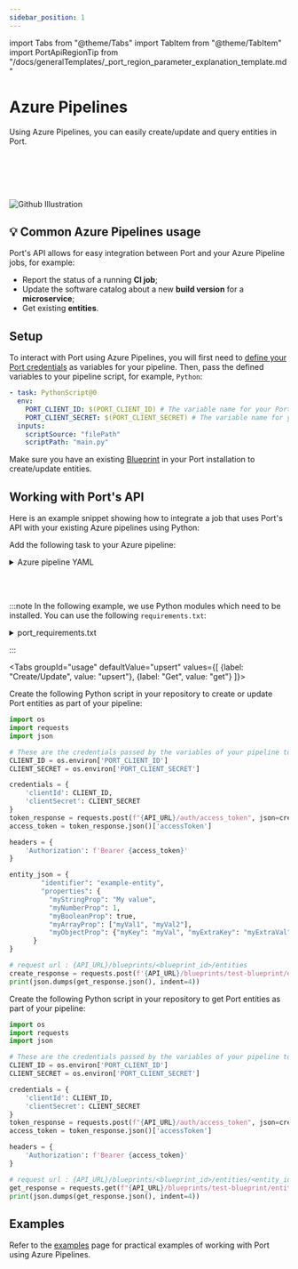 ```yaml
---
sidebar_position: 1
---
```


import Tabs from "@theme/Tabs"
import TabItem from "@theme/TabItem"
import PortApiRegionTip from "/docs/generalTemplates/_port_region_parameter_explanation_template.md"

# Azure Pipelines

Using Azure Pipelines, you can easily create/update and query entities in Port.

<br></br>
<br></br>

![Github Illustration](/img/build-your-software-catalog/sync-data-to-catalog/azure-pipelines/azure-pipelines-illustration.jpg)

## 💡 Common Azure Pipelines usage

Port's API allows for easy integration between Port and your Azure Pipeline jobs, for example:

- Report the status of a running **CI job**;
- Update the software catalog about a new **build version** for a **microservice**;
- Get existing **entities**.

## Setup

To interact with Port using Azure Pipelines, you will first need to [define your Port credentials](https://learn.microsoft.com/en-us/azure/devops/pipelines/process/set-secret-variables?view=azure-devops&tabs=yaml%2Cbash#secret-variable-in-the-ui) as variables for your pipeline.
Then, pass the defined variables to your pipeline script, for example, `Python`:

```yaml showLineNumbers
- task: PythonScript@0
  env:
    PORT_CLIENT_ID: $(PORT_CLIENT_ID) # The variable name for your Port clientId
    PORT_CLIENT_SECRET: $(PORT_CLIENT_SECRET) # The variable name for your Port clientSecret
  inputs:
    scriptSource: "filePath"
    scriptPath: "main.py"
```

Make sure you have an existing [Blueprint](/build-your-software-catalog/customize-integrations/configure-data-model/setup-blueprint/setup-blueprint.md) in your Port installation to create/update entities.

## Working with Port's API

Here is an example snippet showing how to integrate a job that uses Port's API with your existing Azure pipelines using Python:

Add the following task to your Azure pipeline:

<details>
  <summary> Azure pipeline YAML </summary>

```yaml showLineNumbers
- script: |
    pip install -r port_requirements.txt
- task: PythonScript@0
  env:
    PORT_CLIENT_ID: $(PORT_CLIENT_ID)
    PORT_CLIENT_SECRET: $(PORT_CLIENT_SECRET)
  inputs:
    scriptSource: "filePath"
    scriptPath: "port.py"
```

</details>

<br></br>

:::note
In the following example, we use Python modules which need to be installed. You can use the following `requirements.txt`:

<details>
  <summary> port_requirements.txt </summary>

```
requests>=2.28.2
```

</details>

:::

<Tabs groupId="usage" defaultValue="upsert" values={[
{label: "Create/Update", value: "upsert"},
{label: "Get", value: "get"}
]}>

<TabItem value="upsert">

Create the following Python script in your repository to create or update Port entities as part of your pipeline:

```python showLineNumbers
import os
import requests
import json

# These are the credentials passed by the variables of your pipeline to your tasks and in to your env
CLIENT_ID = os.environ['PORT_CLIENT_ID']
CLIENT_SECRET = os.environ['PORT_CLIENT_SECRET']

credentials = {
    'clientId': CLIENT_ID,
    'clientSecret': CLIENT_SECRET
}
token_response = requests.post(f"{API_URL}/auth/access_token", json=credentials)
access_token = token_response.json()['accessToken']

headers = {
	'Authorization': f'Bearer {access_token}'
}

entity_json = {
        "identifier": "example-entity",
        "properties": {
          "myStringProp": "My value",
          "myNumberProp": 1,
          "myBooleanProp": true,
          "myArrayProp": ["myVal1", "myVal2"],
          "myObjectProp": {"myKey": "myVal", "myExtraKey": "myExtraVal"}
      }
}

# request url : {API_URL}/blueprints/<blueprint_id>/entities
create_response = requests.post(f'{API_URL}/blueprints/test-blueprint/entities?upsert=true', json=entity_json, headers=headers)
print(json.dumps(get_response.json(), indent=4))
```

</TabItem>
<TabItem value="get">

Create the following Python script in your repository to get Port entities as part of your pipeline:

```python showLineNumbers
import os
import requests
import json

# These are the credentials passed by the variables of your pipeline to your tasks and in to your env
CLIENT_ID = os.environ['PORT_CLIENT_ID']
CLIENT_SECRET = os.environ['PORT_CLIENT_SECRET']

credentials = {
    'clientId': CLIENT_ID,
    'clientSecret': CLIENT_SECRET
}
token_response = requests.post(f"{API_URL}/auth/access_token", json=credentials)
access_token = token_response.json()['accessToken']

headers = {
	'Authorization': f'Bearer {access_token}'
}

# request url : {API_URL}/blueprints/<blueprint_id>/entities/<entity_id>
get_response = requests.get(f"{API_URL}/blueprints/test-blueprint/entities/test-entity", headers=headers)
print(json.dumps(get_response.json(), indent=4))
```

</TabItem>
</Tabs>

<PortApiRegionTip/>

## Examples

Refer to the [examples](./examples.md) page for practical examples of working with Port using Azure Pipelines.
